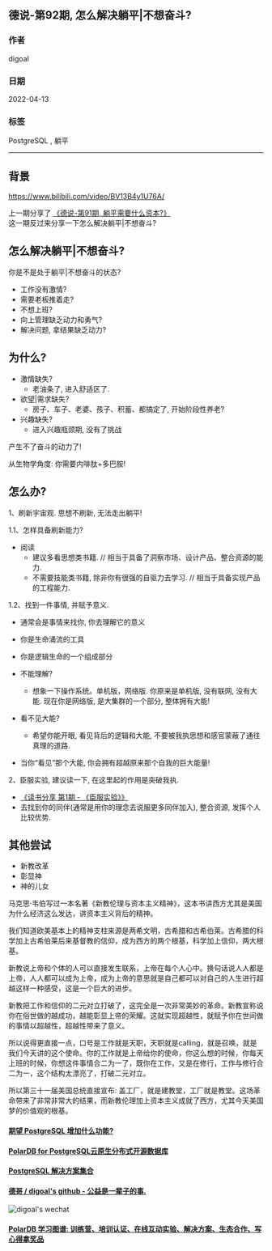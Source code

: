 ## 德说-第92期, 怎么解决躺平|不想奋斗?            
                             
### 作者                                  
digoal                                                      
                                                      
### 日期                                                      
2022-04-13                                                     
                                                      
### 标签                                                   
PostgreSQL , 躺平                       
                                                    
----                                                    
                                                    
## 背景          
https://www.bilibili.com/video/BV13B4y1U76A/ 
      
上一期分享了 [《德说-第91期, 躺平需要什么资本?》](../202203/20220305_01.md)        
这一期反过来分享一下怎么解决躺平|不想奋斗?         
      
## 怎么解决躺平|不想奋斗?        
你是不是处于躺平|不想奋斗的状态?     
      
- 工作没有激情?        
- 需要老板推着走?        
- 不想上班?        
- 向上管理缺乏动力和勇气?        
- 解决问题, 拿结果缺乏动力?        
      
## 为什么?        
      
- 激情缺失?        
    - 老油条了, 进入舒适区了.         
- 欲望|需求缺失?        
    - 房子、车子、老婆、孩子、积蓄、都搞定了, 开始阶段性养老?        
- 兴趣缺失?        
    - 进入兴趣瓶颈期, 没有了挑战       
  
产生不了奋斗的动力了!    
      
从生物学角度: 你需要内啡肽+多巴胺!      
  
## 怎么办?         
1、刷新宇宙观. 思想不刷新, 无法走出躺平!          
    
1\.1、怎样具备刷新能力?      
- 阅读      
    - 建议多看思想类书籍. // 相当于具备了洞察市场、设计产品、整合资源的能力.       
    - 不需要技能类书籍, 除非你有很强的自驱力去学习. // 相当于具备实现产品的工程能力.       
    
1\.2、找到一件事情, 并赋予意义.    
- 通常会是事情来找你, 你去理解它的意义     
    
- 你是生命涌流的工具        
- 你是逻辑生命的一个组成部分       
- 不能理解?         
    - 想象一下操作系统。单机版，网络版. 你原来是单机版, 没有联网, 没有大能. 现在你是网络版, 是大集群的一个部分, 整体拥有大能!        
- 看不见大能?       
    - 希望你能开眼, 看见背后的逻辑和大能, 不要被我执思想和感官蒙蔽了通往真理的道路.        
- 当你“看见”那个大能, 你会拥有超越原来那个自我的巨大能量!     
      
2、臣服实验, 建议读一下, 在这里起的作用是突破我执.          
- [《读书分享 第1期 - 《臣服实验》》](../202203/20220312_01.md)        
- 去找到你的同伴(通常是用你的理念去说服更多同伴加入), 整合资源, 发挥个人比较优势.      
      
## 其他尝试      
- 新教改革      
- 彰显神      
- 神的儿女      
      
马克思·韦伯写过一本名著《新教伦理与资本主义精神》，这本书讲西方尤其是美国为什么经济这么发达，讲资本主义背后的精神。      
      
我们知道欧美基本上的精神支柱来源是两希文明，古希腊和古希伯莱。古希腊的科学加上古希伯莱后来基督教的信仰，成为西方的两个根基，科学加上信仰，两大根基。      
      
新教说上帝和个体的人可以直接发生联系，上帝在每个人心中。换句话说人人都是上帝，人人都可以成为上帝，成为上帝的意思就是自己都可以对自己的人生进行超越这样一种感受，这是一个巨大的进步。      
      
新教把工作和信仰的二元对立打破了，这完全是一次非常美妙的革命。新教宣称说你在俗世做的越成功，越能彰显上帝的荣耀。这就实现超越性，就赋予你在世间做的事情以超越性，超越性带来了意义。      
      
所以说得更直接一点，口号是工作就是天职，天职就是calling，就是召唤，就是我们今天讲的这个使命。你的工作就是上帝给你的使命，你这么想的时候，你每天上班的时候，你想这件事情合二为一了，既你在工作，又是在修行，工作与修行合二为一，这个结构太漂亮了，打破二元对立。      
      
所以第三十一届美国总统直接宣布: 盖工厂，就是建教堂，工厂就是教堂。这场革命带来了非常非常大的结果，而新教伦理加上资本主义成就了西方，尤其今天美国梦的价值观的根基。      
      
      
      
#### [期望 PostgreSQL 增加什么功能?](https://github.com/digoal/blog/issues/76 "269ac3d1c492e938c0191101c7238216")    
      
      
#### [PolarDB for PostgreSQL云原生分布式开源数据库](https://github.com/ApsaraDB/PolarDB-for-PostgreSQL "57258f76c37864c6e6d23383d05714ea")    
      
      
#### [PostgreSQL 解决方案集合](https://yq.aliyun.com/topic/118 "40cff096e9ed7122c512b35d8561d9c8")    
      
      
#### [德哥 / digoal's github - 公益是一辈子的事.](https://github.com/digoal/blog/blob/master/README.md "22709685feb7cab07d30f30387f0a9ae")    
      
      
![digoal's wechat](../pic/digoal_weixin.jpg "f7ad92eeba24523fd47a6e1a0e691b59")    
    
  
#### [PolarDB 学习图谱: 训练营、培训认证、在线互动实验、解决方案、生态合作、写心得拿奖品](https://www.aliyun.com/database/openpolardb/activity "8642f60e04ed0c814bf9cb9677976bd4")
  
